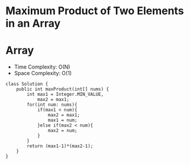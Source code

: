 # Maximum Product of Two Elements in an Array
# Array
* Time Complexity: O(N)
* Space Complexity: O(1)
```
class Solution {
    public int maxProduct(int[] nums) {
        int max1 = Integer.MIN_VALUE,
            max2 = max1;
        for(int num: nums){
            if(max1 < num){
                max2 = max1;
                max1 = num;
            }else if(max2 < num){
                max2 = num;
            }
        }
        return (max1-1)*(max2-1);
    }
}
```